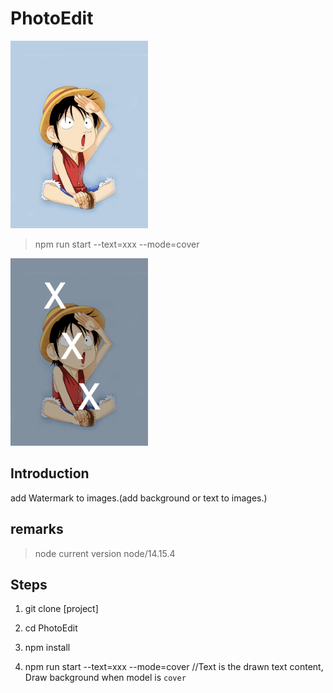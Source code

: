 # PhotoEdit
<img src="https://github.com/wantnocode/PhotoEdit/blob/main/test.png" alt="示例图片" width="220" height="300">

>  npm run start --text=xxx --mode=cover

<img src="https://github.com/wantnocode/PhotoEdit/blob/main/output.png" alt="示例图片" width="220" height="300">

## Introduction
add Watermark to images.(add background or text to images.)


## remarks

> node current version node/14.15.4


## Steps
  1. git clone [project]

  2. cd PhotoEdit
  
  3. npm install

  4. npm run start --text=xxx --mode=cover //Text is the drawn text content, Draw background when model is `cover`

